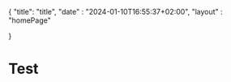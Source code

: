 {
    "title": "title",
    "date" : "2024-01-10T16:55:37+02:00",
    "layout" : "homePage"

}

# Test
